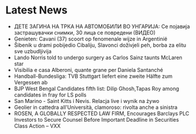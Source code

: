 # Latest News
-  ДЕТЕ ЗАГИНА НА ТРКА НА АВТОМОБИЛИ ВО УНГАРИЈА: Се појавија застрашувачки снимки, 30 лица се повредени (ВИДЕО)
-  Genieten: Cavani (37) scoort op fenomenale wijze in Argentinië
-  Šibenik u drami pobijedio Cibaliju, Slavonci doživjeli peh, borba za elitu sve uzbudljivija
-  Lando Norris told to undergo surgery as Carlos Sainz taunts McLaren star
-  Visibilia e casa Alberoni, quante grane per Daniela Santanché
-  Handball-Bundesliga: TVB Stuttgart liefert eine zweite Hälfte zum Vergessen ab
-  BJP West Bengal Candidates fifth list: Dilip Ghosh,Tapas Roy among candidates in fray for LS polls
-  San Marino - Saint Kitts i Nevis. Relacja live i wynik na żywo
-  Geolier in cattedra all'Università, clamoroso: rivolta anche a sinistra
-  ROSEN, A GLOBALLY RESPECTED LAW FIRM, Encourages Barclays PLC Investors to Secure Counsel Before Important Deadline in Securities Class Action – VXX
